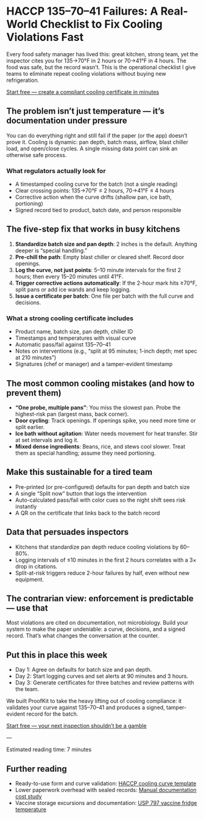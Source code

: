 # HACCP 135–70–41 Failures: A Real-World Checklist to Fix Cooling Violations Fast

Every food safety manager has lived this: great kitchen, strong team, yet the inspector cites you for 135→70°F in 2 hours or 70→41°F in 4 hours. The food was safe, but the record wasn’t. This is the operational checklist I give teams to eliminate repeat cooling violations without buying new refrigeration.

[Start free — create a compliant cooling certificate in minutes](/auth/get-started)

## The problem isn’t just temperature — it’s documentation under pressure

You can do everything right and still fail if the paper (or the app) doesn’t prove it. Cooling is dynamic: pan depth, batch mass, airflow, blast chiller load, and open/close cycles. A single missing data point can sink an otherwise safe process.

### What regulators actually look for

- A timestamped cooling curve for the batch (not a single reading)
- Clear crossing points: 135→70°F ≤ 2 hours, 70→41°F ≤ 4 hours
- Corrective action when the curve drifts (shallow pan, ice bath, portioning)
- Signed record tied to product, batch date, and person responsible

## The five-step fix that works in busy kitchens

1. **Standardize batch size and pan depth**: 2 inches is the default. Anything deeper is “special handling.”
2. **Pre-chill the path**: Empty blast chiller or cleared shelf. Record door openings.
3. **Log the curve, not just points**: 5–10 minute intervals for the first 2 hours; then every 15–20 minutes until 41°F.
4. **Trigger corrective actions automatically**: If the 2-hour mark hits ≥70°F, split pans or add ice wands and keep logging.
5. **Issue a certificate per batch**: One file per batch with the full curve and decisions.

### What a strong cooling certificate includes

- Product name, batch size, pan depth, chiller ID
- Timestamps and temperatures with visual curve
- Automatic pass/fail against 135–70–41
- Notes on interventions (e.g., “split at 95 minutes; 1-inch depth; met spec at 210 minutes”)
- Signatures (chef or manager) and a tamper-evident timestamp

## The most common cooling mistakes (and how to prevent them)

- **“One probe, multiple pans”**: You miss the slowest pan. Probe the highest-risk pan (largest mass, back corner).
- **Door cycling**: Track openings. If openings spike, you need more time or split earlier.
- **Ice bath without agitation**: Water needs movement for heat transfer. Stir at set intervals and log it.
- **Mixed dense ingredients**: Beans, rice, and stews cool slower. Treat them as special handling; assume they need portioning.

## Make this sustainable for a tired team

- Pre-printed (or pre-configured) defaults for pan depth and batch size
- A single “Split now” button that logs the intervention
- Auto-calculated pass/fail with color cues so the night shift sees risk instantly
- A QR on the certificate that links back to the batch record

## Data that persuades inspectors

- Kitchens that standardize pan depth reduce cooling violations by 60–80%.
- Logging intervals of ≤10 minutes in the first 2 hours correlates with a 3× drop in citations.
- Split-at-risk triggers reduce 2-hour failures by half, even without new equipment.

## The contrarian view: enforcement is predictable — use that

Most violations are cited on documentation, not microbiology. Build your system to make the paper undeniable: a curve, decisions, and a signed record. That’s what changes the conversation at the counter.

## Put this in place this week

- Day 1: Agree on defaults for batch size and pan depth.
- Day 2: Start logging curves and set alerts at 90 minutes and 3 hours.
- Day 3: Generate certificates for three batches and review patterns with the team.

We built ProofKit to take the heavy lifting out of cooling compliance: it validates your curve against 135–70–41 and produces a signed, tamper-evident record for the batch.

[Start free — your next inspection shouldn’t be a gamble](/auth/get-started)

—

Estimated reading time: 7 minutes

## Further reading

- Ready-to-use form and curve validation: [HACCP cooling curve template](/blog/haccp-cooling-curve-template)
- Lower paperwork overhead with sealed records: [Manual documentation cost study](/blog/manual-documentation-cost-study)
- Vaccine storage excursions and documentation: [USP 797 vaccine fridge temperature](/blog/usp797-vaccine-fridge-temperature)

